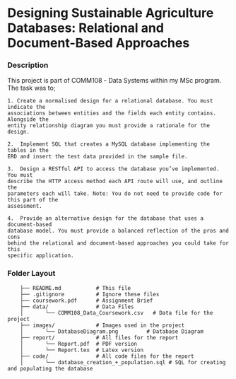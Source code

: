 # Designing Sustainable Agriculture Databases: Relational and Document-Based Approaches

### Description
This project is part of COMM108 - Data Systems within my MSc program. The task was to;

    1. Create a normalised design for a relational database. You must indicate the 
    associations between entities and the fields each entity contains. Alongside the 
    entity relationship diagram you must provide a rationale for the design. 
    
    2.  Implement SQL that creates a MySQL database implementing the tables in the 
    ERD and insert the test data provided in the sample file. 
    
    3.  Design a RESTful API to access the database you’ve implemented. You must 
    describe the HTTP access method each API route will use, and outline the 
    parameters each will take. Note: You do not need to provide code for this part of the 
    assessment. 
    
    4.  Provide an alternative design for the database that uses a document-based 
    database model. You must provide a balanced reflection of the pros and cons 
    behind the relational and document-based approaches you could take for this 
    specific application. 


### Folder Layout

``` 
    ├── README.md           # This file
    ├── .gitignore          # Ignore these files
    ├── coursework.pdf      # Assignment Brief
    ├── data/               # Data Files
    │       └── COMM108_Data_Coursework.csv   # Data file for the project
    ├── images/             # Images used in the project
    │       └── DatabaseDiagram.png         # Database Diagram
    ├── report/             # All files for the report
    │       └── Report.pdf  # PDF version
    │       └── Report.tex  # Latex version
    ├── code/               # All code files for the report
    │       └── database_creation_+_population.sql # SQL for creating and populating the database
```